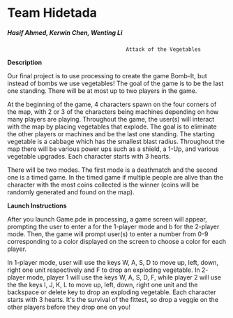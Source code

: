 # Team Hidetada
##### Hasif Ahmed, Kerwin Chen, Wenting Li

                                          Attack of the Vegetables 
                                          
**Description**

Our final project is to use processing to create the game Bomb-It, but instead of bombs we use vegetables! The goal of the game is to be the last one standing. There will be at most up to two players in the game.

At the beginning of the game, 4 characters spawn on the four corners of the map, with 2 or 3 of the characters being machines depending on how many players are playing.
Throughout the game, the user(s) will interact with the map by placing vegetables that explode. The goal is to eliminate the other players or machines and be the last one standing. The starting vegetable is a cabbage which has the smallest blast radius. Throughout the map there will be various power ups such as a shield, a 1-Up, and various vegetable upgrades. Each character starts with 3 hearts.

There will be two modes. The first mode is a deathmatch and the second one is a timed game. In the timed game if multiple people are alive than the character with the most coins collected is the winner (coins will be randomly generated and found on the map).

**Launch Instructions**

After you launch Game.pde in processing, a game screen will appear, prompting the user to enter a for the 1-player mode and b for the 2-player mode. Then, the game will prompt user(s) to enter a number from 0-9 corresponding to a color displayed on the screen to choose a color for each player.

In 1-player mode, user will use the keys W, A, S, D to move up, left, down, right one unit respectively and F to drop an exploding vegetable. In 2- player mode, player 1 will use the keys W, A, S, D, F, while player 2 will use the the keys I, J, K, L to move up, left, down, right one unit and the backspace or delete key to drop an exploding vegetable. Each character starts with 3 hearts. It's the survival of the fittest, so drop a veggie on the other players before they drop one on you!
